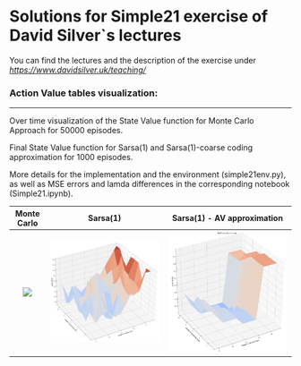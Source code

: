 # Solutions for Simple21 exercise of David Silver`s lectures
You can find the lectures and the description of the exercise under _https://www.davidsilver.uk/teaching/_  

### Action Value tables visualization:
<hr></hr>
Over time visualization of the State Value function for Monte Carlo Approach for 50000 episodes.  

Final State Value function for Sarsa(1) and Sarsa(1)-coarse coding approximation for 1000 episodes.  

More details for the implementation and the environment (simple21env.py), as well as MSE errors and lamda differences in the corresponding notebook (Simple21.ipynb).  

| Monte Carlo | Sarsa(1) | Sarsa(1) - AV approximation |
| :---:         |     :---:      |          :---: |
| ![](MC_Qtable.gif)   | ![](Sarsa_Q.png)    | ![](CoarseCoding.png)    |

